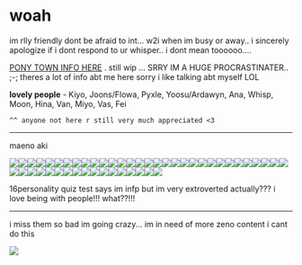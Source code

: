 # woah

im rlly friendly dont be afraid to int... w2i when im busy or away.. i sincerely apologize if i dont respond to ur whisper.. i dont mean toooooo....

[PONY TOWN INFO HERE](https://rentry.co/sillyhorsiegame) . still wip ... SRRY IM A HUGE PROCRASTINATER..  ;-; theres a lot of info abt me here sorry i like talking abt myself LOL

**lovely people** - Kiyo, Joons/Flowa, Pyxle, Yoosu/Ardawyn, Ana, Whisp, Moon, Hina, Van, Miyo, Vas, Fei

`^^ anyone not here r still very much appreciated <3`

***
maeno aki

[![](https://cdn.discordapp.com/attachments/886288865156005918/1183776688467877929/New_Project_24_4252622.gif?ex=658990f4&is=65771bf4&hm=48e459115b7a16a9085c700ae3b41fc47f7e7ead32f8eb96eb15defe440e19b4&)](https://rentry.co/sillyhorsiegame)[![](https://cdn.discordapp.com/attachments/886288865156005918/1183776688467877929/New_Project_24_4252622.gif?ex=658990f4&is=65771bf4&hm=48e459115b7a16a9085c700ae3b41fc47f7e7ead32f8eb96eb15defe440e19b4&)](https://rentry.co/sillyhorsiegame)[![](https://cdn.discordapp.com/attachments/886288865156005918/1183776688467877929/New_Project_24_4252622.gif?ex=658990f4&is=65771bf4&hm=48e459115b7a16a9085c700ae3b41fc47f7e7ead32f8eb96eb15defe440e19b4&)](https://rentry.co/sillyhorsiegame)[![](https://cdn.discordapp.com/attachments/886288865156005918/1183776688467877929/New_Project_24_4252622.gif?ex=658990f4&is=65771bf4&hm=48e459115b7a16a9085c700ae3b41fc47f7e7ead32f8eb96eb15defe440e19b4&)](https://rentry.co/sillyhorsiegame)[![](https://cdn.discordapp.com/attachments/886288865156005918/1183776688467877929/New_Project_24_4252622.gif?ex=658990f4&is=65771bf4&hm=48e459115b7a16a9085c700ae3b41fc47f7e7ead32f8eb96eb15defe440e19b4&)](https://rentry.co/sillyhorsiegame)[![](https://cdn.discordapp.com/attachments/886288865156005918/1183776688467877929/New_Project_24_4252622.gif?ex=658990f4&is=65771bf4&hm=48e459115b7a16a9085c700ae3b41fc47f7e7ead32f8eb96eb15defe440e19b4&)](https://rentry.co/sillyhorsiegame)[![](https://cdn.discordapp.com/attachments/886288865156005918/1183776688467877929/New_Project_24_4252622.gif?ex=658990f4&is=65771bf4&hm=48e459115b7a16a9085c700ae3b41fc47f7e7ead32f8eb96eb15defe440e19b4&)](https://rentry.co/sillyhorsiegame)[![](https://cdn.discordapp.com/attachments/886288865156005918/1183776688467877929/New_Project_24_4252622.gif?ex=658990f4&is=65771bf4&hm=48e459115b7a16a9085c700ae3b41fc47f7e7ead32f8eb96eb15defe440e19b4&)](https://rentry.co/sillyhorsiegame)[![](https://cdn.discordapp.com/attachments/886288865156005918/1183776688467877929/New_Project_24_4252622.gif?ex=658990f4&is=65771bf4&hm=48e459115b7a16a9085c700ae3b41fc47f7e7ead32f8eb96eb15defe440e19b4&)](https://rentry.co/sillyhorsiegame)[![](https://cdn.discordapp.com/attachments/886288865156005918/1183776688467877929/New_Project_24_4252622.gif?ex=658990f4&is=65771bf4&hm=48e459115b7a16a9085c700ae3b41fc47f7e7ead32f8eb96eb15defe440e19b4&)](https://rentry.co/sillyhorsiegame)[![](https://cdn.discordapp.com/attachments/886288865156005918/1183776688467877929/New_Project_24_4252622.gif?ex=658990f4&is=65771bf4&hm=48e459115b7a16a9085c700ae3b41fc47f7e7ead32f8eb96eb15defe440e19b4&)](https://rentry.co/sillyhorsiegame)[![](https://cdn.discordapp.com/attachments/886288865156005918/1183776688467877929/New_Project_24_4252622.gif?ex=658990f4&is=65771bf4&hm=48e459115b7a16a9085c700ae3b41fc47f7e7ead32f8eb96eb15defe440e19b4&)](https://rentry.co/sillyhorsiegame)[![](https://cdn.discordapp.com/attachments/886288865156005918/1183776688467877929/New_Project_24_4252622.gif?ex=658990f4&is=65771bf4&hm=48e459115b7a16a9085c700ae3b41fc47f7e7ead32f8eb96eb15defe440e19b4&)](https://rentry.co/sillyhorsiegame)[![](https://cdn.discordapp.com/attachments/886288865156005918/1183776688467877929/New_Project_24_4252622.gif?ex=658990f4&is=65771bf4&hm=48e459115b7a16a9085c700ae3b41fc47f7e7ead32f8eb96eb15defe440e19b4&)](https://rentry.co/sillyhorsiegame)[![](https://cdn.discordapp.com/attachments/886288865156005918/1183776688467877929/New_Project_24_4252622.gif?ex=658990f4&is=65771bf4&hm=48e459115b7a16a9085c700ae3b41fc47f7e7ead32f8eb96eb15defe440e19b4&)](https://rentry.co/sillyhorsiegame)[![](https://cdn.discordapp.com/attachments/886288865156005918/1183776688467877929/New_Project_24_4252622.gif?ex=658990f4&is=65771bf4&hm=48e459115b7a16a9085c700ae3b41fc47f7e7ead32f8eb96eb15defe440e19b4&)](https://rentry.co/sillyhorsiegame)[![](https://cdn.discordapp.com/attachments/886288865156005918/1183776688467877929/New_Project_24_4252622.gif?ex=658990f4&is=65771bf4&hm=48e459115b7a16a9085c700ae3b41fc47f7e7ead32f8eb96eb15defe440e19b4&)](https://rentry.co/sillyhorsiegame)[![](https://cdn.discordapp.com/attachments/886288865156005918/1183776688467877929/New_Project_24_4252622.gif?ex=658990f4&is=65771bf4&hm=48e459115b7a16a9085c700ae3b41fc47f7e7ead32f8eb96eb15defe440e19b4&)](https://rentry.co/sillyhorsiegame)[![](https://cdn.discordapp.com/attachments/886288865156005918/1183776688467877929/New_Project_24_4252622.gif?ex=658990f4&is=65771bf4&hm=48e459115b7a16a9085c700ae3b41fc47f7e7ead32f8eb96eb15defe440e19b4&)](https://rentry.co/sillyhorsiegame)[![](https://cdn.discordapp.com/attachments/886288865156005918/1183776688467877929/New_Project_24_4252622.gif?ex=658990f4&is=65771bf4&hm=48e459115b7a16a9085c700ae3b41fc47f7e7ead32f8eb96eb15defe440e19b4&)](https://rentry.co/sillyhorsiegame)[![](https://cdn.discordapp.com/attachments/886288865156005918/1183776688467877929/New_Project_24_4252622.gif?ex=658990f4&is=65771bf4&hm=48e459115b7a16a9085c700ae3b41fc47f7e7ead32f8eb96eb15defe440e19b4&)](https://rentry.co/sillyhorsiegame)[![](https://cdn.discordapp.com/attachments/886288865156005918/1183776688467877929/New_Project_24_4252622.gif?ex=658990f4&is=65771bf4&hm=48e459115b7a16a9085c700ae3b41fc47f7e7ead32f8eb96eb15defe440e19b4&)](https://rentry.co/sillyhorsiegame)[![](https://cdn.discordapp.com/attachments/886288865156005918/1183776688467877929/New_Project_24_4252622.gif?ex=658990f4&is=65771bf4&hm=48e459115b7a16a9085c700ae3b41fc47f7e7ead32f8eb96eb15defe440e19b4&)](https://rentry.co/sillyhorsiegame)[![](https://cdn.discordapp.com/attachments/886288865156005918/1183776688467877929/New_Project_24_4252622.gif?ex=658990f4&is=65771bf4&hm=48e459115b7a16a9085c700ae3b41fc47f7e7ead32f8eb96eb15defe440e19b4&)](https://rentry.co/sillyhorsiegame)[![](https://cdn.discordapp.com/attachments/886288865156005918/1183776688467877929/New_Project_24_4252622.gif?ex=658990f4&is=65771bf4&hm=48e459115b7a16a9085c700ae3b41fc47f7e7ead32f8eb96eb15defe440e19b4&)](https://rentry.co/sillyhorsiegame)[![](https://cdn.discordapp.com/attachments/886288865156005918/1183776688467877929/New_Project_24_4252622.gif?ex=658990f4&is=65771bf4&hm=48e459115b7a16a9085c700ae3b41fc47f7e7ead32f8eb96eb15defe440e19b4&)](https://rentry.co/sillyhorsiegame)[![](https://cdn.discordapp.com/attachments/886288865156005918/1183776688467877929/New_Project_24_4252622.gif?ex=658990f4&is=65771bf4&hm=48e459115b7a16a9085c700ae3b41fc47f7e7ead32f8eb96eb15defe440e19b4&)](https://rentry.co/sillyhorsiegame)[![](https://cdn.discordapp.com/attachments/886288865156005918/1183776688467877929/New_Project_24_4252622.gif?ex=658990f4&is=65771bf4&hm=48e459115b7a16a9085c700ae3b41fc47f7e7ead32f8eb96eb15defe440e19b4&)](https://rentry.co/sillyhorsiegame)[![](https://cdn.discordapp.com/attachments/886288865156005918/1183776688467877929/New_Project_24_4252622.gif?ex=658990f4&is=65771bf4&hm=48e459115b7a16a9085c700ae3b41fc47f7e7ead32f8eb96eb15defe440e19b4&)](https://rentry.co/sillyhorsiegame)[![](https://cdn.discordapp.com/attachments/886288865156005918/1183776688467877929/New_Project_24_4252622.gif?ex=658990f4&is=65771bf4&hm=48e459115b7a16a9085c700ae3b41fc47f7e7ead32f8eb96eb15defe440e19b4&)](https://rentry.co/sillyhorsiegame)[![](https://cdn.discordapp.com/attachments/886288865156005918/1183776688467877929/New_Project_24_4252622.gif?ex=658990f4&is=65771bf4&hm=48e459115b7a16a9085c700ae3b41fc47f7e7ead32f8eb96eb15defe440e19b4&)](https://rentry.co/sillyhorsiegame)[![](https://cdn.discordapp.com/attachments/886288865156005918/1183776688467877929/New_Project_24_4252622.gif?ex=658990f4&is=65771bf4&hm=48e459115b7a16a9085c700ae3b41fc47f7e7ead32f8eb96eb15defe440e19b4&)](https://rentry.co/sillyhorsiegame)[![](https://cdn.discordapp.com/attachments/886288865156005918/1183776688467877929/New_Project_24_4252622.gif?ex=658990f4&is=65771bf4&hm=48e459115b7a16a9085c700ae3b41fc47f7e7ead32f8eb96eb15defe440e19b4&)](https://rentry.co/sillyhorsiegame)[![](https://cdn.discordapp.com/attachments/886288865156005918/1183776688467877929/New_Project_24_4252622.gif?ex=658990f4&is=65771bf4&hm=48e459115b7a16a9085c700ae3b41fc47f7e7ead32f8eb96eb15defe440e19b4&)](https://rentry.co/sillyhorsiegame)[![](https://cdn.discordapp.com/attachments/886288865156005918/1183776688467877929/New_Project_24_4252622.gif?ex=658990f4&is=65771bf4&hm=48e459115b7a16a9085c700ae3b41fc47f7e7ead32f8eb96eb15defe440e19b4&)](https://rentry.co/sillyhorsiegame)[![](https://cdn.discordapp.com/attachments/886288865156005918/1183776688467877929/New_Project_24_4252622.gif?ex=658990f4&is=65771bf4&hm=48e459115b7a16a9085c700ae3b41fc47f7e7ead32f8eb96eb15defe440e19b4&)](https://rentry.co/sillyhorsiegame)[![](https://cdn.discordapp.com/attachments/886288865156005918/1183776688467877929/New_Project_24_4252622.gif?ex=658990f4&is=65771bf4&hm=48e459115b7a16a9085c700ae3b41fc47f7e7ead32f8eb96eb15defe440e19b4&)](https://rentry.co/sillyhorsiegame)[![](https://cdn.discordapp.com/attachments/886288865156005918/1183776688467877929/New_Project_24_4252622.gif?ex=658990f4&is=65771bf4&hm=48e459115b7a16a9085c700ae3b41fc47f7e7ead32f8eb96eb15defe440e19b4&)](https://rentry.co/sillyhorsiegame)[![](https://cdn.discordapp.com/attachments/886288865156005918/1183776688467877929/New_Project_24_4252622.gif?ex=658990f4&is=65771bf4&hm=48e459115b7a16a9085c700ae3b41fc47f7e7ead32f8eb96eb15defe440e19b4&)](https://rentry.co/sillyhorsiegame)[![](https://cdn.discordapp.com/attachments/886288865156005918/1183776688467877929/New_Project_24_4252622.gif?ex=658990f4&is=65771bf4&hm=48e459115b7a16a9085c700ae3b41fc47f7e7ead32f8eb96eb15defe440e19b4&)](https://rentry.co/sillyhorsiegame)[![](https://cdn.discordapp.com/attachments/886288865156005918/1183776688467877929/New_Project_24_4252622.gif?ex=658990f4&is=65771bf4&hm=48e459115b7a16a9085c700ae3b41fc47f7e7ead32f8eb96eb15defe440e19b4&)](https://rentry.co/sillyhorsiegame)[![](https://cdn.discordapp.com/attachments/886288865156005918/1183776688467877929/New_Project_24_4252622.gif?ex=658990f4&is=65771bf4&hm=48e459115b7a16a9085c700ae3b41fc47f7e7ead32f8eb96eb15defe440e19b4&)](https://rentry.co/sillyhorsiegame)[![](https://cdn.discordapp.com/attachments/886288865156005918/1183776688467877929/New_Project_24_4252622.gif?ex=658990f4&is=65771bf4&hm=48e459115b7a16a9085c700ae3b41fc47f7e7ead32f8eb96eb15defe440e19b4&)](https://rentry.co/sillyhorsiegame)[![](https://cdn.discordapp.com/attachments/886288865156005918/1183776688467877929/New_Project_24_4252622.gif?ex=658990f4&is=65771bf4&hm=48e459115b7a16a9085c700ae3b41fc47f7e7ead32f8eb96eb15defe440e19b4&)](https://rentry.co/sillyhorsiegame)[![](https://cdn.discordapp.com/attachments/886288865156005918/1183776688467877929/New_Project_24_4252622.gif?ex=658990f4&is=65771bf4&hm=48e459115b7a16a9085c700ae3b41fc47f7e7ead32f8eb96eb15defe440e19b4&)](https://rentry.co/sillyhorsiegame)[![](https://cdn.discordapp.com/attachments/886288865156005918/1183776688467877929/New_Project_24_4252622.gif?ex=658990f4&is=65771bf4&hm=48e459115b7a16a9085c700ae3b41fc47f7e7ead32f8eb96eb15defe440e19b4&)](https://rentry.co/sillyhorsiegame)[![](https://cdn.discordapp.com/attachments/886288865156005918/1183776688467877929/New_Project_24_4252622.gif?ex=658990f4&is=65771bf4&hm=48e459115b7a16a9085c700ae3b41fc47f7e7ead32f8eb96eb15defe440e19b4&)](https://rentry.co/sillyhorsiegame)[![](https://cdn.discordapp.com/attachments/886288865156005918/1183776688467877929/New_Project_24_4252622.gif?ex=658990f4&is=65771bf4&hm=48e459115b7a16a9085c700ae3b41fc47f7e7ead32f8eb96eb15defe440e19b4&)](https://rentry.co/sillyhorsiegame)

16personality quiz test says im infp but im very extroverted actually??? i love being with people!!! what??!!!


***
i miss them so bad im going crazy... im in need of more zeno content i cant do this

![](https://encrypted-tbn0.gstatic.com/images?q=tbn:ANd9GcRTnb7mreCTfMqXJXemaF_oHkiMmLBjVQUHOg&usqp=CAU)
